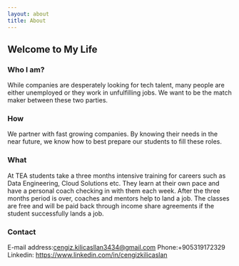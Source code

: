 ```yaml
---
layout: about
title: About
---
```


## Welcome to My Life

### Who I am?

While companies are desperately looking for tech talent, many people are either unemployed or they work in unfulfilling jobs. We want to be the match maker between these two parties. 

### How

We partner with fast growing companies. By knowing their needs in the near future, we know how to best prepare our students to fill these roles. 

### What

At TEA students take a three months intensive training for careers such as Data Engineering, Cloud Solutions etc. They learn at their own pace and have a personal coach checking in with them each week. After the three months period is over, coaches and mentors help to land a job. The classes are free and will be paid back through income share agreements if the student successfully lands a job.

### Contact

E-mail address:cengiz.kilicasllan3434@gmail.com Phone:+905319172329 Linkedin: [
](https://www.linkedin.com/in/cengizkilicaslan)https://www.linkedin.com/in/cengizkilicaslan
